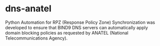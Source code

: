 # dns-anatel
Python Automation for RPZ (Response Policy Zone) Synchronization was developed to ensure that BIND9 DNS servers can automatically apply domain blocking policies as requested by ANATEL (National Telecommunications Agency).
